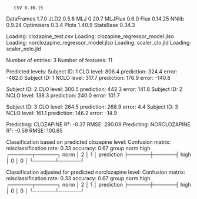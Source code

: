        CSV 0.10.15
DataFrames 1.7.0
      JLD2 0.5.8
       MLJ 0.20.7
   MLJFlux 0.6.0
      Flux 0.14.25
     NNlib 0.9.24
Optimisers 0.3.4
     Plots 1.40.9
 StatsBase 0.34.3

Loading: clozapine_test.csv
Loading: clozapine_regressor_model.jlso
Loading: norclozapine_regressor_model.jlso
Loading: scaler_clo.jld
Loading: scaler_nclo.jld

Number of entries: 3
Number of features: 11

Predicted levels:
Subject ID: 1 	  CLO level: 806.4 	 prediction: 324.4 	 error: -482.0
Subject ID: 1 	 NCLO level: 317.7 	 prediction: 176.9 	 error: -140.8

Subject ID: 2 	  CLO level: 300.5 	 prediction: 442.3 	 error: 141.8
Subject ID: 2 	 NCLO level: 138.3 	 prediction: 240.0 	 error: 101.7

Subject ID: 3 	  CLO level: 264.5 	 prediction: 268.9 	 error: 4.4
Subject ID: 3 	 NCLO level: 161.1 	 prediction: 146.2 	 error: -14.9

Predicting: CLOZAPINE
  R²:	-0.37
  RMSE:	290.09
Predicting: NORCLOZAPINE
  R²:	-0.59
  RMSE:	100.65

Classification based on predicted clozapine level:
Confusion matrix:
  misclassification rate: 0.33
  accuracy: 0.67
                     group
                  norm   high   
                ┌──────┬──────┐
           norm │    2 │    1 │
prediction      ├──────┼──────┤
           high │    0 │    0 │
                └──────┴──────┘

Classification adjusted for predicted norclozapine level:
Confusion matrix:
  misclassification rate: 0.33
  accuracy: 0.67
                     group
                  norm   high   
                ┌──────┬──────┐
           norm │    2 │    1 │
prediction      ├──────┼──────┤
           high │    0 │    0 │
                └──────┴──────┘

